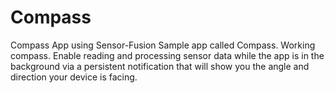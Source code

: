 # Compass
Compass App using Sensor-Fusion
Sample app called Compass. Working compass. Enable reading and processing sensor data while the app is in the background via a persistent notification that will show you the angle and direction your device is facing.

